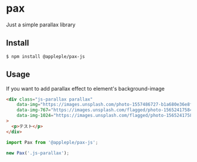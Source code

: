 # pax
Just a simple parallax library

## Install

```
$ npm install @appleple/pax-js
```

## Usage

If you want to add parallax effect to element's background-image

```html
<div class="js-parallax parallax" 
    data-img="https://images.unsplash.com/photo-1557486727-b1a680e36e8f?crop=entropy&cs=tinysrgb&fit=crop&fm=jpg&h=900&ixid=eyJhcHBfaWQiOjF9&ixlib=rb-1.2.1&q=80&w=1600"
    data-img-767="https://images.unsplash.com/flagged/photo-1565241758499-3bf9d63d9094?ixlib=rb-1.2.1&ixid=eyJhcHBfaWQiOjEyMDd9&auto=format&fit=crop&w=1834&q=80"
    data-img-1024="https://images.unsplash.com/flagged/photo-1565241758499-3bf9d63d9094?ixlib=rb-1.2.1&ixid=eyJhcHBfaWQiOjEyMDd9&auto=format&fit=crop&w=1834&q=80"
>
  <p>テスト</p>
</div>
```

```js
import Pax from '@appleple/pax-js';

new Pax('.js-parallax');
```
